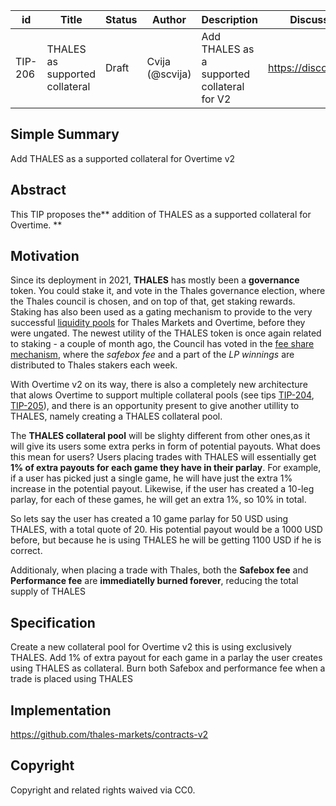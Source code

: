 | id | Title | Status | Author | Description | Discussions to | Created |
| ----------- | ----------- | ----------- | ----------- | ----------- | ----------- | ----------- |
| TIP-206 | THALES as supported collateral | Draft | Cvija (@scvija) | Add THALES as a supported collateral for V2 | https://discord.gg/thales | 2024-05-21


## Simple Summary

Add THALES as a supported collateral for Overtime v2

## Abstract

This TIP proposes the** addition of THALES as a supported collateral for Overtime.
  **


## Motivation
 

Since its deployment in 2021, **THALES** has mostly been a **governance** token. You could stake it, and vote in the Thales governance election, where the Thales council is chosen, and on top of that, get staking rewards. 
Staking has also been used as a gating mechanism to provide to the very successful [liquidity pools](https://www.overtimemarkets.xyz/liquidity-pool?pool-type=parlay) for Thales Markets and Overtime, before they were ungated. 
The newest utility of the THALES token is once again related to staking - a couple of month ago, the Council has voted in the [fee share mechanism](https://www.thales.io/dao/thalesgov.eth/0xd8fb36c23bc63ee639cbaba7969caae3c2c9e129dcbbe0554f566be779feb3fb), where the *safebox fee* and a part of the *LP winnings* are distributed to Thales stakers each week.

With Overtime v2 on its way, there is also a completely new architecture that alows Overtime to support multiple collateral pools (see tips [TIP-204](TIP-204.md), [TIP-205](TIP-205.md)), and there is an opportunity present to give another utillity to THALES, namely creating a THALES collateral pool.

The **THALES collateral pool** will be slighty different from other ones,as it will give its users some extra perks in form of potential payouts. What does this mean for users?
Users placing trades with THALES will essentially get **1% of extra payouts for each game they have in their parlay**. For example, if a user has picked just a single game, he will have just the extra 1% increase in the potential payout. Likewise, if the user has created a 10-leg parlay, for each of these games, he will get an extra 1%, so 10% in total.

So lets say the user has created a 10 game parlay for 50 USD using THALES, with a total quote of 20. His potential payout would be a 1000 USD before, but because he is using THALES he will be getting 1100 USD if he is correct.

Additionaly, when placing a trade with Thales, both the **Safebox fee** and **Performance fee** are **immediatelly burned forever**, reducing the total supply of THALES


## Specification 

Create a new collateral pool for Overtime v2 this is using exclusively THALES.
Add 1% of extra payout for each game in a parlay the user creates using THALES as collateral.
Burn both Safebox and performance fee when a trade is placed using THALES


## Implementation

https://github.com/thales-markets/contracts-v2

## Copyright
 
Copyright and related rights waived via CC0.
